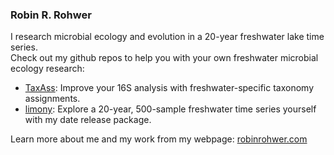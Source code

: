 ### Robin R. Rohwer
I research microbial ecology and evolution in a 20-year freshwater lake time series.  
Check out my github repos to help you with your own freshwater microbial ecology research:  
* [TaxAss](www.github.com/mcmahonlab/taxass): Improve your 16S analysis with freshwater-specific taxonomy assignments.  
* [limony](www.github.com/rrohwer/limony): Explore a 20-year, 500-sample freshwater time series yourself with my date release package.  

Learn more about me and my work from my webpage: [robinrohwer.com](robinrohwer.com)
<!--
**rrohwer/rrohwer** is a ✨ _special_ ✨ repository because its `README.md` (this file) appears on your GitHub profile.

Here are some ideas to get you started:

- 🔭 I’m currently working on ...
- 🌱 I’m currently learning ...
- 👯 I’m looking to collaborate on ...
- 🤔 I’m looking for help with ...
- 💬 Ask me about ...
- 📫 How to reach me: ...
- 😄 Pronouns: ...
- ⚡ Fun fact: ...
-->
